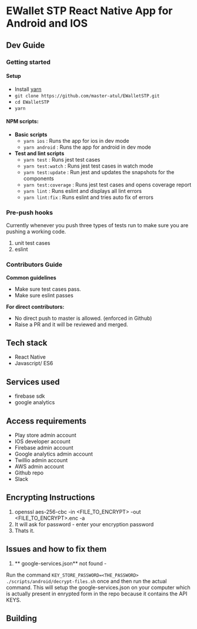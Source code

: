 # EWallet STP React Native App for Android and IOS

## Dev Guide
### Getting started
#### Setup
- Install [yarn](https://yarnpkg.com/en/docs/install)
- `git clone https://github.com/master-atul/EWalletSTP.git`
- `cd EWalletSTP`
- `yarn`


#### NPM scripts:
- **Basic scripts**
  - `yarn ios` : Runs the app for ios in dev mode
  - `yarn android` : Runs the app for android in dev mode
- **Test and lint scripts**
  - `yarn test` : Runs jest test cases
  - `yarn test:watch` : Runs jest test cases in watch mode
  - `yarn test:update` : Run jest and updates the snapshots for the components
  - `yarn test:coverage` : Runs jest test cases and opens coverage report
  - `yarn lint` : Runs eslint and displays all lint errors
  - `yarn lint:fix` : Runs eslint and tries auto fix of errors

### Pre-push hooks
Currently whenever you push three types of tests run to make sure you are pushing a working code.
1. unit test cases
2. eslint


### Contributors Guide
**Common guidelines**
- Make sure test cases pass.
- Make sure eslint passes

**For direct contributors:**
 - No direct push to master is allowed. (enforced in Github)
 - Raise a PR and it will be reviewed and merged.


 ## Tech stack

- React Native
- Javascript/ ES6

## Services used

- firebase sdk
- google analytics

## Access requirements
- Play store admin account
- IOS developer account
- Firebase admin account
- Google analytics admin account
- Twillio admin account
- AWS admin account
- Github repo
- Slack

## Encrypting Instructions

1. openssl aes-256-cbc -in <FILE_TO_ENCRYPT> -out <FILE_TO_ENCRYPT>.enc -a
2. It will ask for password - enter your encryption password
3. Thats it.


## Issues and how to fix them

1. ** google-services.json** not found -

Run the command `KEY_STORE_PASSWORD=<THE_PASSWORD> ./scripts/android/decrypt-files.sh` once
and then run the actual command. This will setup the google-services.json on your computer which is actually present in enrypted form in the repo because it contains the API KEYS.



## Building
